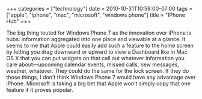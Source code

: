 +++
categories = ["technology"]
date = 2010-10-31T10:59:00-07:00
tags = ["apple", "iphone", "mac", "microsoft", "windows phone"]
title = "IPhone Hub"
+++

The big thing touted for Windows Phone 7 as the innovation over iPhone is hubs: information aggregated into one place and viewable at a glance. It seems to me that Apple could easily add such a feature to the home screen by letting you drag downward or upward to view a Dashboard like in Mac OS X that you can put widgets on that call out whatever information you care about&mdash;upcoming calendar events, missed calls, new messages, weather, whatever. They could do the same for the lock screen. If they do those things, I don't think Windows Phone 7 would have any advantage over iPhone. Microsoft is taking a big bet that Apple won't simply copy that one feature if it proves popular.
